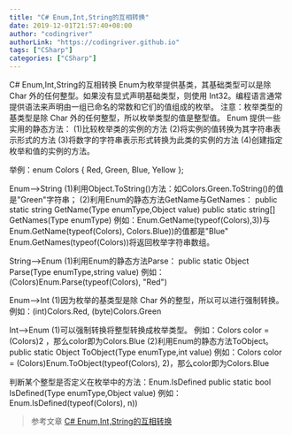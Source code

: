 ```yaml
---
title: "C# Enum,Int,String的互相转换"
date: 2019-12-01T21:57:40+08:00
author: "codingriver"
authorLink: "https://codingriver.github.io"
tags: ["CSharp"]
categories: ["CSharp"]
---
```


<!--more-->




C# Enum,Int,String的互相转换
    Enum为枚举提供基类，其基础类型可以是除 Char 外的任何整型。如果没有显式声明基础类型，则使用 Int32。编程语言通常提供语法来声明由一组已命名的常数和它们的值组成的枚举。
    注意：枚举类型的基类型是除 Char 外的任何整型，所以枚举类型的值是整型值。
    Enum 提供一些实用的静态方法：
    (1)比较枚举类的实例的方法
    (2)将实例的值转换为其字符串表示形式的方法
    (3)将数字的字符串表示形式转换为此类的实例的方法
    (4)创建指定枚举和值的实例的方法。
 
举例：enum Colors { Red, Green, Blue, Yellow };
 
Enum-->String
(1)利用Object.ToString()方法：如Colors.Green.ToString()的值是"Green"字符串；
(2)利用Enum的静态方法GetName与GetNames：
   public static string GetName(Type enumType,Object value)
   public static string[] GetNames(Type enumType)
   例如：Enum.GetName(typeof(Colors),3))与Enum.GetName(typeof(Colors), Colors.Blue))的值都是"Blue"
         Enum.GetNames(typeof(Colors))将返回枚举字符串数组。
 
String-->Enum
(1)利用Enum的静态方法Parse：
   public static Object Parse(Type enumType,string value)
   例如：(Colors)Enum.Parse(typeof(Colors), "Red")
 
Enum-->Int
(1)因为枚举的基类型是除 Char 外的整型，所以可以进行强制转换。
   例如：(int)Colors.Red, (byte)Colors.Green
 
Int-->Enum
(1)可以强制转换将整型转换成枚举类型。
   例如：Colors color = (Colors)2 ，那么color即为Colors.Blue
(2)利用Enum的静态方法ToObject。
   public static Object ToObject(Type enumType,int value)
   例如：Colors color = (Colors)Enum.ToObject(typeof(Colors), 2)，那么color即为Colors.Blue
 
判断某个整型是否定义在枚举中的方法：Enum.IsDefined
public static bool IsDefined(Type enumType,Object value)
例如：Enum.IsDefined(typeof(Colors), n))

>参考文章
>[C# Enum,Int,String的互相转换](https://www.cnblogs.com/myx/archive/2011/06/17/Enum-Int-String.html)